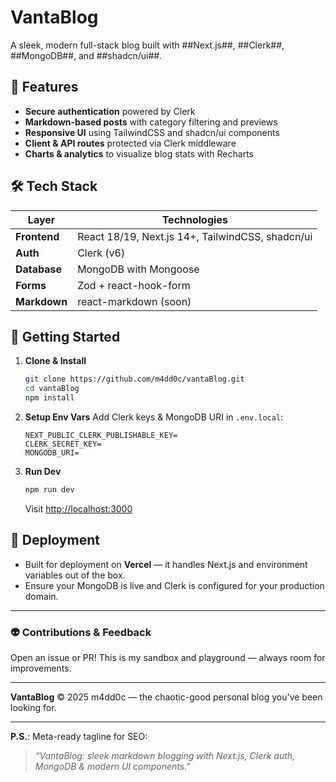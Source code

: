 # VantaBlog

A sleek, modern full-stack blog built with ##Next.js##, ##Clerk##, ##MongoDB##, and ##shadcn/ui##.

## 🚀 Features

- **Secure authentication** powered by Clerk  
- **Markdown-based posts** with category filtering and previews  
- **Responsive UI** using TailwindCSS and shadcn/ui components  
- **Client & API routes** protected via Clerk middleware  
- **Charts & analytics** to visualize blog stats with Recharts

## 🛠 Tech Stack

| Layer           | Technologies                        |
|----------------|--------------------------------------|
| **Frontend**    | React 18/19, Next.js 14+, TailwindCSS, shadcn/ui |
| **Auth**        | Clerk (v6)                           |
| **Database**    | MongoDB with Mongoose                |
| **Forms**       | Zod + react-hook-form                |
| **Markdown**    | react-markdown (soon)                |

## 👣 Getting Started

1. **Clone & Install**
    ```bash
    git clone https://github.com/m4dd0c/vantaBlog.git
    cd vantaBlog
    npm install
    ```

2. **Setup Env Vars**
    Add Clerk keys & MongoDB URI in `.env.local`:
    ```
    NEXT_PUBLIC_CLERK_PUBLISHABLE_KEY=
    CLERK_SECRET_KEY=
    MONGODB_URI=
    ```

3. **Run Dev**
    ```bash
    npm run dev
    ```
    Visit [http://localhost:3000](http://localhost:3000)

## 🧠 Deployment

- Built for deployment on **Vercel** — it handles Next.js and environment variables out of the box.
- Ensure your MongoDB is live and Clerk is configured for your production domain.

---

### 👽 Contributions & Feedback

Open an issue or PR! This is my sandbox and playground — always room for improvements.

---

**VantaBlog** © 2025 m4dd0c — the chaotic-good personal blog you've been looking for.

---

**P.S.**: Meta-ready tagline for SEO:
> *“VantaBlog: sleek markdown blogging with Next.js, Clerk auth, MongoDB & modern UI components.”*
